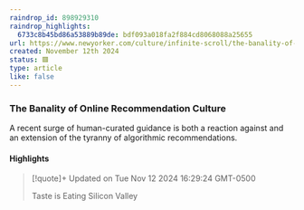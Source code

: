 ```yaml
---
raindrop_id: 898929310
raindrop_highlights:
  6733c8b45bd86a53889b89de: bdf093a018fa2f884cd8068088a25655
url: https://www.newyorker.com/culture/infinite-scroll/the-banality-of-online-recommendation-culture
created: November 12th 2024
status: 🟥
type: article
like: false
---
```



### The Banality of Online Recommendation Culture

A recent surge of human-curated guidance is both a reaction against and an extension of the tyranny of algorithmic recommendations.

#### Highlights

> [!quote]+ Updated on Tue Nov 12 2024 16:29:24 GMT-0500
>
> Taste is Eating Silicon Valley

